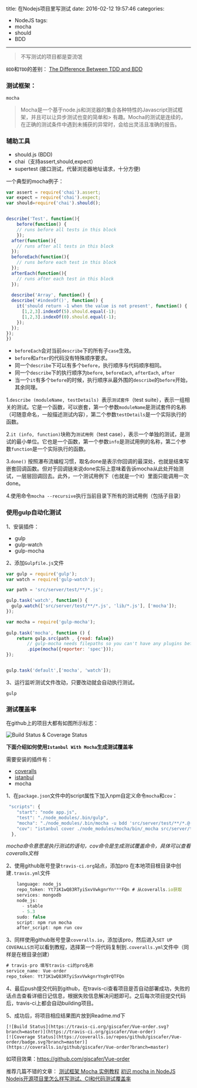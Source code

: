 title: 在Nodejs项目里写测试
date: 2016-02-12 19:57:46
categories:
- NodeJS
tags:
- mocha
- should
- BDD
---

> 不写测试的项目都是耍流氓

`BDD`和`TDD`的差别： [The Difference Between TDD and BDD][1]

<!-- more -->
### 测试框架：
`mocha`

> Mocha是一个基于node.js和浏览器的集合各种特性的Javascript测试框架，并且可以让异步测试也变的简单和> 有趣。Mocha的测试是连续的，在正确的测试条件中遇到未捕获的异常时，会给出灵活且准确的报告。

### 辅助工具
 - should.js (BDD)
 - chai（支持assert,should,expect）
 - supertest (接口测试，代替浏览器地址请求，十分方便)


一个典型的mocha例子：

```javascript
var assert = require('chai').assert;
var expect = require('chai').expect;
var should=require('chai').should();


describe('Test', function(){
    before(function() {
    // runs before all tests in this block
    });
  after(function(){
    // runs after all tests in this block
  });
  beforeEach(function(){
    // runs before each test in this block
  });
  afterEach(function(){
    // runs after each test in this block
  });
    
  describe('Array', function() {
  describe('#indexOf()', function() {
    it('should return -1 when the value is not present', function() {
      [1,2,3].indexOf(5).should.equal(-1);
      [1,2,3].indexOf(0).should.equal(-1);
    });
  });
});
})

```

 - `beforeEach`会对当前`describe`下的所有子`case`生效。
 - `before`和`after`的代码没有特殊顺序要求。
 - 同一个`describe`下可以有多个`before`，执行顺序与代码顺序相同。
 - 同一个`describe`下的执行顺序为`before`, `beforeEach`, `afterEach`, `after`
 - 当一个`it`有多个`before`的时候，执行顺序从最外围的`describe`的`before`开始，其余同理。

1.`describe (moduleName, testDetails) `表示`测试套件`（test suite），表示一组相关的测试。它是一个函数，可以嵌套，第一个参数`moduleName`是测试套件的名称（可随意命名，一般描述测试内容），第二个参数`testDetails`是一个实际执行的函数。

2.`it (info, function)`块称为`测试用例`（test case），表示一个单独的测试，是测试的最小单位。它也是一个函数，第一个参数`info`是测试用例的名称，第二个参数`function`是一个实际执行的函数。

3.`done()` 按照瀑布流编程习惯，取名done是表示你回调的最深处，也就是结束写嵌套回调函数。但对于回调链来说done实际上意味着告诉mocha从此处开始测试，一层层回调回去。此外，一个测试用例下（也就是一个it）里面只能调用一次done。

4.使用命令`mocha --recursive`执行当前目录下所有的测试用例（包括子目录）

### 使用gulp自动化测试

1、安装插件：

 - gulp
 - gulp-watch
 - gulp-mocha
 
2、添加`Gulpfile.js`文件

```javascript
var gulp = require('gulp');
var watch = require('gulp-watch');

var path = 'src/server/test/**/*.js';

gulp.task('watch', function() {
  gulp.watch(['src/server/test/**/*.js', 'lib/*.js'], ['mocha']);
});

var mocha = require('gulp-mocha');
 
gulp.task('mocha', function () {
    return gulp.src(path , {read: false})
        // gulp-mocha needs filepaths so you can't have any plugins before it 
        .pipe(mocha({reporter: 'spec'}));
});


gulp.task('default',['mocha', 'watch']);
```
3、运行监听测试文件改动，只要改动就会自动执行测试。

    gulp

### 测试覆盖率
在github上的项目大都有如图所示标志：

![Build Status & Coverage Status](http://giscafer.github.io/static/img/coverage-build.png)

**下面介绍如何使用`Istanbul With Mocha`生成测试覆盖率**

需要安装的插件有：

 - [coveralls](https://github.com/nickmerwin/node-coveralls)
 - [istanbul](https://github.com/gotwarlost/istanbul)
 - mocha
 
1、在`package.json`文件中的script属性下加入npm自定义命令`mocha`和`cov`：

```javascript
 "scripts": {
    "start": "node app.js",
    "test": "./node_modules/.bin/gulp",
    "mocha": "./node_modules/.bin/mocha -u bdd 'src/server/test/**/*.@(js|jsx)'",
    "cov": "istanbul cover ./node_modules/mocha/bin/_mocha src/server/test/**/*.js --report lcovonly -- -R spec && cat ./coverage/lcov.info | ./node_modules/coveralls/bin/coveralls.js && rm -rf ./coverage"
  },
```
*mocha命令意思是执行测试的语句，cov命令是生成测试覆盖命令，具体可以查看coveralls文档*

2、使用github账号登录`travis-ci.org`站点，添加pro
在本地项目根目录中创建`.travis.yml`文件
```javascript
    language: node_js
    repo_token: Yt71K1wQ83RTyiSxvVwkgnrYn***FQn # 从coveralls.io获取
    services: mongodb
    node_js:
      - stable
      - 5.3
    sudo: false
    script: npm run mocha
    after_script: npm run cov
```

3、同样使用github账号登录`coveralls.io`，添加该pro，然后进入`SET UP COVERALLS页`可以看到教程，选择第一个将代码复制到`.coveralls.yml`文件中（同样是在根目录创建）
```javascript
# travis-pro 填写travis-ci的pro名称
service_name: Vue-order
repo_token: Yt71K1wQ83RTyiSxvVwkgnrYng9rQTFQn

```

4、最后push提交代码到github，在travis-ci查看项目是否自动部署成功，失败的话点击查看详细日记信息，根据失败信息解决问题即可。之后每次项目提交代码后，travis-ci上都会自动building项目。

5、成功后，将项目相应结果图片放到Readme.md下

    [![Build Status](https://travis-ci.org/giscafer/Vue-order.svg?branch=master)](https://travis-ci.org/giscafer/Vue-order)
    [![Coverage Status](https://coveralls.io/repos/github/giscafer/Vue-order/badge.svg?branch=master)](https://coveralls.io/github/giscafer/Vue-order?branch=master)


如项目效果：https://github.com/giscafer/Vue-order


推荐几篇不错的文章：
[测试框架 Mocha 实例教程](http://www.ruanyifeng.com/blog/2015/12/a-mocha-tutorial-of-examples.html)
[初识 mocha in NodeJS](https://cnodejs.org/topic/516526766d38277306c7d277#56beaebf26d02fc6626bb560)
[Nodejs开源项目里怎么样写测试、CI和代码测试覆盖率](https://cnodejs.org/topic/558df089ebf9c92d17e73358)

  [1]: http://joshldavis.com/2013/05/27/difference-between-tdd-and-bdd/